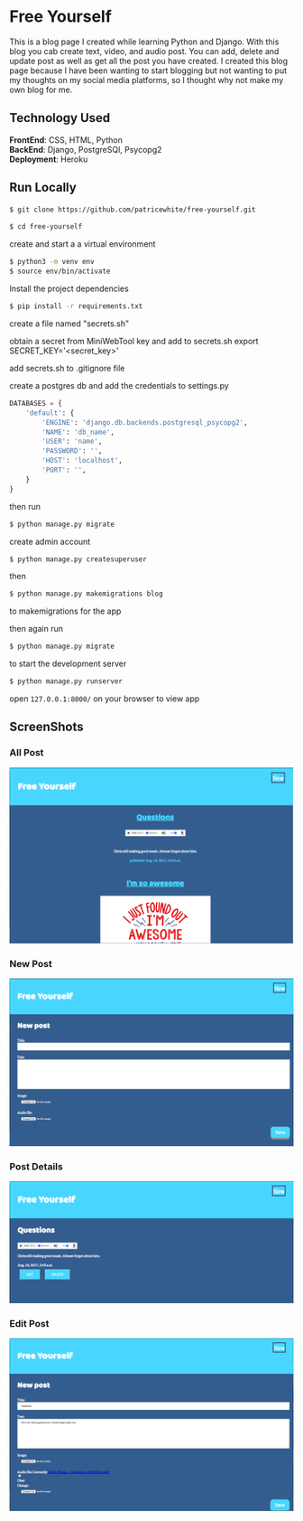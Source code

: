 # Free Yourself
This is a blog page I created while learning Python and Django. With this blog you cab create text, video, and audio post. You can add, delete and update post as well as get all the post you have created. I created this blog page because I have been wanting to start blogging but not wanting to put my thoughts on my social media platforms, so I thought why not make my own blog for me.

## Technology Used
**FrontEnd**: CSS, HTML, Python <br/>
**BackEnd**: Django, PostgreSQl, Psycopg2 <br/>
**Deployment**: Heroku <br/>

## Run Locally
```sh
$ git clone https://github.com/patricewhite/free-yourself.git
```
```sh
$ cd free-yourself
```
create and start a a virtual environment
```sh
$ python3 -m venv env
$ source env/bin/activate
```
Install the project dependencies
```sh
$ pip install -r requirements.txt
```
create a file named "secrets.sh"

obtain a secret from MiniWebTool key and add to secrets.sh
export SECRET_KEY='<secret_key>'

add secrets.sh to .gitignore file

create a postgres db and add the credentials to settings.py

```python
DATABASES = {
    'default': {
        'ENGINE': 'django.db.backends.postgresql_psycopg2',
        'NAME': 'db_name',
        'USER': 'name',
        'PASSWORD': '',
        'HOST': 'localhost',
        'PORT': '',
    }
}
```

then run
```sh
$ python manage.py migrate
```
create admin account
```sh
$ python manage.py createsuperuser
```
then
```sh
$ python manage.py makemigrations blog
```
to makemigrations for the app

then again run
```sh
$ python manage.py migrate
```
to start the development server
```sh
$ python manage.py runserver
```
open `127.0.0.1:8000/` on your browser to view app

## ScreenShots
### All Post
![All Post](Images/AllPost.png) <br/>
### New Post
![New Post](Images/NewPost.png)<br/>
### Post Details
![Post Details](Images/PostDetail.png)<br/>
### Edit Post
![Edit Post](Images/EditPost.png)<br/>
